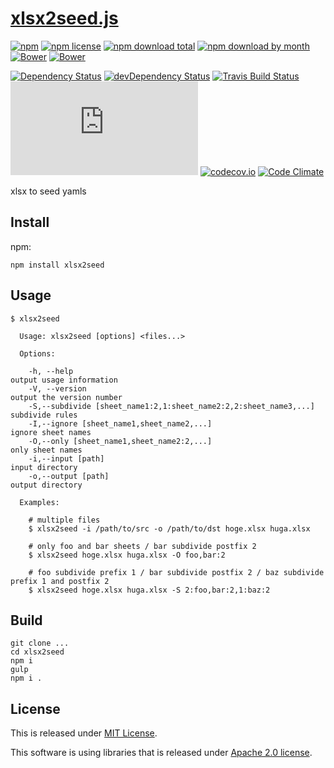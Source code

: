 # [xlsx2seed.js](https://github.com/Narazaka/xlsx2seed.js)

[![npm](https://img.shields.io/npm/v/xlsx2seed.svg)](https://www.npmjs.com/package/xlsx2seed)
[![npm license](https://img.shields.io/npm/l/xlsx2seed.svg)](https://www.npmjs.com/package/xlsx2seed)
[![npm download total](https://img.shields.io/npm/dt/xlsx2seed.svg)](https://www.npmjs.com/package/xlsx2seed)
[![npm download by month](https://img.shields.io/npm/dm/xlsx2seed.svg)](https://www.npmjs.com/package/xlsx2seed)
[![Bower](https://img.shields.io/bower/v/xlsx2seed.svg)](https://github.com/Narazaka/xlsx2seed.js)
[![Bower](https://img.shields.io/bower/l/xlsx2seed.svg)](https://github.com/Narazaka/xlsx2seed.js)

[![Dependency Status](https://david-dm.org/Narazaka/xlsx2seed.js.svg)](https://david-dm.org/Narazaka/xlsx2seed.js)
[![devDependency Status](https://david-dm.org/Narazaka/xlsx2seed.js/dev-status.svg)](https://david-dm.org/Narazaka/xlsx2seed.js#info=devDependencies)
[![Travis Build Status](https://travis-ci.org/Narazaka/xlsx2seed.js.svg)](https://travis-ci.org/Narazaka/xlsx2seed.js)
[![AppVeyor Build Status](https://ci.appveyor.com/api/projects/status/github/Narazaka/xlsx2seed.js?svg=true)](https://ci.appveyor.com/project/Narazaka/xlsx2seed-js)
[![codecov.io](https://codecov.io/github/Narazaka/xlsx2seed.js/coverage.svg?branch=master)](https://codecov.io/github/Narazaka/xlsx2seed.js?branch=master)
[![Code Climate](https://codeclimate.com/github/Narazaka/xlsx2seed.js/badges/gpa.svg)](https://codeclimate.com/github/Narazaka/xlsx2seed.js)

xlsx to seed yamls

## Install

npm:
```
npm install xlsx2seed
```

## Usage

```
$ xlsx2seed

  Usage: xlsx2seed [options] <files...>

  Options:

    -h, --help                                                        output usage information
    -V, --version                                                     output the version number
    -S,--subdivide [sheet_name1:2,1:sheet_name2:2,2:sheet_name3,...]  subdivide rules
    -I,--ignore [sheet_name1,sheet_name2,...]                         ignore sheet names
    -O,--only [sheet_name1,sheet_name2:2,...]                         only sheet names
    -i,--input [path]                                                 input directory
    -o,--output [path]                                                output directory

  Examples:

    # multiple files
    $ xlsx2seed -i /path/to/src -o /path/to/dst hoge.xlsx huga.xlsx

    # only foo and bar sheets / bar subdivide postfix 2
    $ xlsx2seed hoge.xlsx huga.xlsx -O foo,bar:2

    # foo subdivide prefix 1 / bar subdivide postfix 2 / baz subdivide prefix 1 and postfix 2
    $ xlsx2seed hoge.xlsx huga.xlsx -S 2:foo,bar:2,1:baz:2
```

## Build

```
git clone ...
cd xlsx2seed
npm i
gulp
npm i .
```

## License

This is released under [MIT License](http://narazaka.net/license/MIT?2016).

This software is using libraries that is released under [Apache 2.0 license](http://www.apache.org/licenses/LICENSE-2.0).
